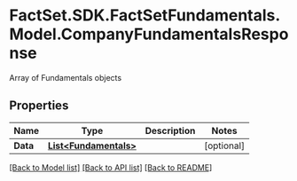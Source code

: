 # FactSet.SDK.FactSetFundamentals.Model.CompanyFundamentalsResponse
Array of Fundamentals objects

## Properties

Name | Type | Description | Notes
------------ | ------------- | ------------- | -------------
**Data** | [**List&lt;Fundamentals&gt;**](Fundamentals.md) |  | [optional] 

[[Back to Model list]](../README.md#documentation-for-models) [[Back to API list]](../README.md#documentation-for-api-endpoints) [[Back to README]](../README.md)

